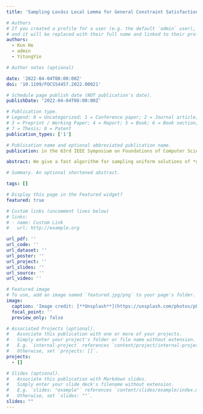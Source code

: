 ```yaml
---
title: 'Sampling Lovász Local Lemma for General Constraint Satisfaction Solutions in Near-Linear Time'

# Authors
# If you created a profile for a user (e.g. the default `admin` user), write the username (folder name) here
# and it will be replaced with their full name and linked to their profile.
authors:
  - Kun He
  - admin
  - YitongYin

# Author notes (optional)

date: '2022-04-04T08:00:00Z'
doi: '10.1109/FOCS54457.2022.00021'

# Schedule page publish date (NOT publication's date).
publishDate: '2022-04-04T08:00:00Z'

# Publication type.
# Legend: 0 = Uncategorized; 1 = Conference paper; 2 = Journal article;
# 3 = Preprint / Working Paper; 4 = Report; 5 = Book; 6 = Book section;
# 7 = Thesis; 8 = Patent
publication_types: ['1']

# Publication name and optional abbreviated publication name.
publication: in the 63rd IEEE Symposium on Foundations of Computer Science (FOCS 2022)

abstract: We give a fast algorithm for sampling uniform solutions of *general* constraint satisfaction problems (CSPs) in a local lemma regime. The expected running time of our algorithm is near-linear in $n$ and a fixed polynomial in $\Delta$, where $n$ is the number of variables and $\Delta$ is the max degree of constraints. Previously, up to similar conditions, sampling algorithms with running time polynomial in both $n$ and $\Delta$, only existed for the almost atomic case, where each constraint is violated by a small number of forbidden local configurations.  Our sampling approach departs from all previous fast algorithms for sampling LLL, which were based on Markov chains. A crucial step of our algorithm is a recursive marginal sampler that is of independent interests.  Within a local lemma regime, this marginal sampler can draw a random value for a variable according to its marginal distribution, at a local cost independent of the size of the CSP.

# Summary. An optional shortened abstract.

tags: []

# Display this page in the Featured widget?
featured: true

# Custom links (uncomment lines below)
# links:
# - name: Custom Link
#   url: http://example.org

url_pdf: ''
url_code: ''
url_dataset: ''
url_poster: ''
url_project: ''
url_slides: ''
url_source: ''
url_video: ''

# Featured image
# To use, add an image named `featured.jpg/png` to your page's folder.
image:
  caption: 'Image credit: [**Unsplash**](https://unsplash.com/photos/pLCdAaMFLTE)'
  focal_point: ''
  preview_only: false

# Associated Projects (optional).
#   Associate this publication with one or more of your projects.
#   Simply enter your project's folder or file name without extension.
#   E.g. `internal-project` references `content/project/internal-project/index.md`.
#   Otherwise, set `projects: []`.
projects:
  - []

# Slides (optional).
#   Associate this publication with Markdown slides.
#   Simply enter your slide deck's filename without extension.
#   E.g. `slides: "example"` references `content/slides/example/index.md`.
#   Otherwise, set `slides: ""`.
slides: ""
---
```


